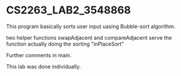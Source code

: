 # CS2263_LAB2_3548868

This program basically sorts user input uasing Bubble-sort algorithm.

two helper functions swapAdjacent and compareAdjacent serve the function actually doing the sorting "inPlaceSort"

Further comments in main.



This lab was done individually.

